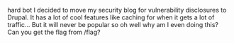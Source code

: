 hard bot
I decided to move my security blog for vulnerability disclosures to Drupal. It has a lot of cool features like caching for when it gets a lot of traffic...
But it will never be popular so oh well why am I even doing this?
Can you get the flag from /flag?
